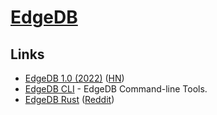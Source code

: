 # [EdgeDB](https://www.edgedb.com/)

## Links

- [EdgeDB 1.0 (2022)](https://www.edgedb.com/blog/edgedb-1-0) ([HN](https://news.ycombinator.com/item?id=30290225))
- [EdgeDB CLI](https://github.com/edgedb/edgedb-cli) - EdgeDB Command-line Tools.
- [EdgeDB Rust](https://github.com/edgedb/edgedb-rust) ([Reddit](https://www.reddit.com/r/rust/comments/spr3wn/edgedb_10_announcement_cli_written_in_rust_rust/))
